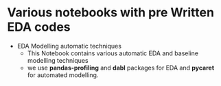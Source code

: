 # Various notebooks with pre Written EDA codes

* EDA Modelling automatic techniques
  * This Notebook contains various automatic EDA and baseline modelling techniques
  * we use **pandas-profiling** and **dabl** packages for EDA and **pycaret** for automated modelling.
